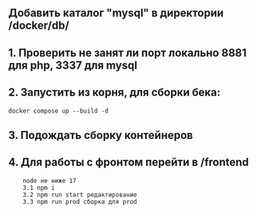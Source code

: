 ## Добавить каталог "mysql" в директории /docker/db/

## 1. Проверить не занят ли порт локально 8881 для php, 3337 для mysql
## 2. Запустить из корня, для сборки бека:
```
docker compose up --build -d
```
## 3. Подождать сборку контейнеров
## 4. Для работы с фронтом перейти в /frontend
```
    node не ниже 17 
    3.1 npm i
    3.2 npm run start редактирование
    3.3 npm run prod сборка для prod
```
